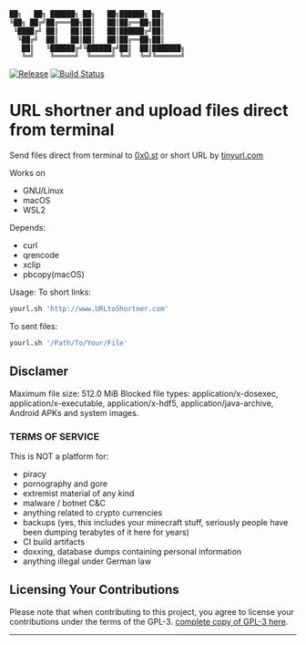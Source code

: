 ``` bash
██╗   ██╗ ██████╗ ██╗   ██╗██████╗ ██╗     
╚██╗ ██╔╝██╔═══██╗██║   ██║██╔══██╗██║     
 ╚████╔╝ ██║   ██║██║   ██║██████╔╝██║     
  ╚██╔╝  ██║   ██║██║   ██║██╔══██╗██║     
   ██║   ╚██████╔╝╚██████╔╝██║  ██║███████╗
   ╚═╝    ╚═════╝  ╚═════╝ ╚═╝  ╚═╝╚══════╝     
 ```
[![Release](https://img.shields.io/badge/release-2.1.0-brightgreen)](https://github.com/mateuscomh/yoURL/releases)
[![Build Status](https://github.com/mateuscomh/yoURL/actions/workflows/shell-linter.yml/badge.svg)](https://github.com/mateuscomh/yoURL/actions/workflows/shell-linter.yml)

# URL shortner and upload files direct from terminal
Send files direct from terminal to [0x0.st](https://0x0.st) or short URL by [tinyurl.com](https://tinyurl.com)

Works on
- GNU/Linux
- macOS
- WSL2

Depends:
- curl
- qrencode
- xclip
- pbcopy(macOS)

Usage:
To short links:
``` bash
yourl.sh 'http://www.URLtoShortner.com'
```
To sent files:
``` bash
yourl.sh '/Path/To/Your/File'
```

## Disclamer
Maximum file size: 512.0 MiB
Blocked file types: application/x-dosexec, application/x-executable, application/x-hdf5, application/java-archive, Android APKs and system images.

### TERMS OF SERVICE

This is NOT a platform for:
- piracy
- pornography and gore
- extremist material of any kind
- malware / botnet C&C
- anything related to crypto currencies
- backups (yes, this includes your minecraft stuff, seriously
    people have been dumping terabytes of it here for years)
- CI build artifacts
- doxxing, database dumps containing personal information
- anything illegal under German law

## Licensing Your Contributions

Please note that when contributing to this project, you agree to license your contributions under the terms of the GPL-3.
[complete copy of GPL-3 here](https://www.gnu.org/licenses/gpl-3.0.html).

---
